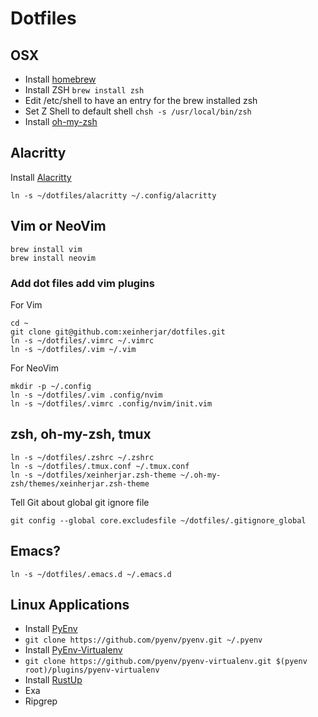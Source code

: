 # Dotfiles

## OSX
-  Install [homebrew](http://brew.sh/)
-  Install ZSH `brew install zsh`
-  Edit /etc/shell to have an entry for the brew installed zsh
-  Set Z Shell to default shell `chsh -s /usr/local/bin/zsh`
-  Install [oh-my-zsh](http://ohmyz.sh/)


## Alacritty
Install [Alacritty](https://github.com/jwilm/alacritty)
```
ln -s ~/dotfiles/alacritty ~/.config/alacritty
```

## Vim or NeoVim
```
brew install vim
brew install neovim
```

### Add dot files add vim plugins
For Vim
```
cd ~
git clone git@github.com:xeinherjar/dotfiles.git
ln -s ~/dotfiles/.vimrc ~/.vimrc
ln -s ~/dotfiles/.vim ~/.vim
```

For NeoVim
```
mkdir -p ~/.config
ln -s ~/dotfiles/.vim .config/nvim
ln -s ~/dotfiles/.vimrc .config/nvim/init.vim
```

## zsh, oh-my-zsh, tmux
```
ln -s ~/dotfiles/.zshrc ~/.zshrc
ln -s ~/dotfiles/.tmux.conf ~/.tmux.conf
ln -s ~/dotfiles/xeinherjar.zsh-theme ~/.oh-my-zsh/themes/xeinherjar.zsh-theme
```

Tell Git about global git ignore file
```
git config --global core.excludesfile ~/dotfiles/.gitignore_global
```

## Emacs?
```
ln -s ~/dotfiles/.emacs.d ~/.emacs.d
```

## Linux Applications
-  Install [PyEnv](https://github.com/pyenv/pyenv#installation)
  -  `git clone https://github.com/pyenv/pyenv.git ~/.pyenv`
-  Install [PyEnv-Virtualenv](https://github.com/pyenv/pyenv-virtualenv)
  -  `git clone https://github.com/pyenv/pyenv-virtualenv.git $(pyenv root)/plugins/pyenv-virtualenv`
-  Install [RustUp](https://rustup.rs/)
-  Exa
-  Ripgrep
